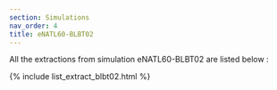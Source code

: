 ```yaml
---
section: Simulations
nav_order: 4
title: eNATL60-BLBT02
---
```


All the extractions from simulation eNATL60-BLBT02 are listed below :

{% include list_extract_blbt02.html %}

